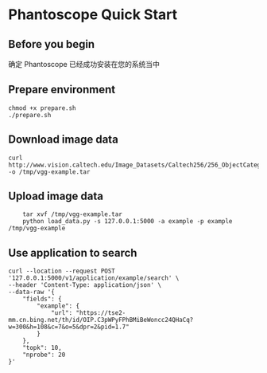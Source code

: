 # Phantoscope Quick Start
## Before you begin
确定 Phantoscope 已经成功安装在您的系统当中

## Prepare environment
    chmod +x prepare.sh
    ./prepare.sh

## Download image data

    curl http://www.vision.caltech.edu/Image_Datasets/Caltech256/256_ObjectCategories.tar -o /tmp/vgg-example.tar

## Upload image data
		tar xvf /tmp/vgg-example.tar
		python load_data.py -s 127.0.0.1:5000 -a example -p example /tmp/vgg-example
## Use application to search

    curl --location --request POST '127.0.0.1:5000/v1/application/example/search' \
    --header 'Content-Type: application/json' \
    --data-raw '{
    	"fields": {
            "example": {
                "url": "https://tse2-mm.cn.bing.net/th/id/OIP.C3pWPyFPhBMiBeWoncc24QHaCq?w=300&h=108&c=7&o=5&dpr=2&pid=1.7"
            }
        },
        "topk": 10,
        "nprobe": 20
    }'
